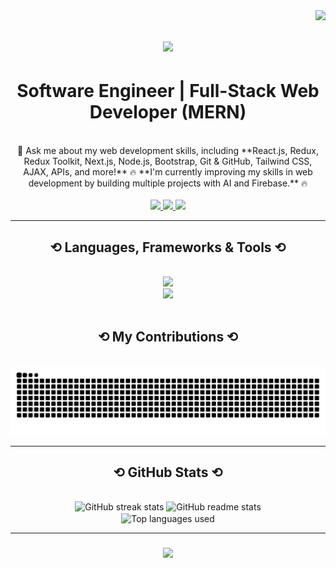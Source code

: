 <img align="right" src="https://visitor-badge.laobi.icu/badge?page_id=ahmedaldarabee.ahmedaldarabee" />

<h1 align="center">
  <img src="https://readme-typing-svg.herokuapp.com/?
  font=Righteous&size=35&center=true&vCenter=true&width=500&height=70&duration=4000&lines=Hi+There!+;+I'm+Ahmed+Al+Darabee!;" />
</h1>

<h1 align="center">Software Engineer | Full-Stack Web Developer (MERN)</h1>

<br/>

<div align="center"> 
  💬 Ask me about my web development skills, including **React.js, Redux, Redux Toolkit, Next.js, Node.js, Bootstrap, Git & GitHub, Tailwind CSS, AJAX, APIs, and more!**  
  🔥 **I'm currently improving my skills in web development by building multiple projects with AI and Firebase.** 🔥  
</div>

<br/>

<div align="center">
  
  <a href="mailto:darabee.info@gmail.com">
    <img src="https://img.shields.io/badge/Gmail-333333?style=for-the-badge&logo=gmail&logoColor=red" target="_blank" />
  </a>

  <a href="https://www.linkedin.com/in/ahmed-al-darabee/" target="_blank">
    <img src="https://img.shields.io/badge/LinkedIn-0077B5?style=for-the-badge&logo=linkedin&logoColor=white" target="_blank" />
  </a>

  <a href="https://ahmed-aldarabee.netlify.app/" target="_blank">
    <img src="https://img.shields.io/badge/Portfolio-FF5722?style=for-the-badge&logo=todoist&logoColor=white" target="_blank" />
  </a>

</div>

<hr/>

<h2 align="center"> ⟲ Languages, Frameworks & Tools ⟲ </h2>
<br/>

<div align="center">
  <a href="https://skillicons.dev">
    <img src="https://skillicons.dev/icons?i=nodejs,github,javascript,express,firebase,mongodb"/>
    <br>
    <img src="https://skillicons.dev/icons?i=react,tailwind,bootstrap,html,css,git,next,vscode,typescript" />
  </a>
</div>

<br/>

<div align="center">
  <h2> ⟲ My Contributions ⟲ </h2>
  <br/>
  <img alt="Snake animation showing GitHub contributions" src="https://raw.githubusercontent.com/ahmedaldarabee/ahmedaldarabee/output/github-contribution-grid-snake.svg" />
</div>

<hr/>

<h2 align="center"> ⟲ GitHub Stats ⟲ </h2> 
<br>

<div align="center">
  <img width=390 src="https://streak-stats.demolab.com/?user=ahmedaldarabee&count_private=true&theme=react&border_radius=10" alt="GitHub streak stats"/>
  <img width=390 src="https://github-readme-stats-ahmedaldarabee.vercel.app/api?username=ahmedaldarabee&count_private=true&show_icons=true&theme=react&rank_icon=github&border_radius=10" alt="GitHub readme stats" /> 
  <br/>
  <img width=325 align="center" src="https://github-readme-stats-ahmedaldarabee.vercel.app/api/top-langs/?username=ahmedaldarabee&hide=html&langs_count=8&layout=compact&theme=react&border_radius=10&size_weight=0.5&count_weight=0.5&exclude_repo=github-readme-stats" alt="Top languages used"/>
</div>

<hr/>

<h3 align="center">
  <img src="https://readme-typing-svg.herokuapp.com/?
  font=Righteous&size=25&center=true&vCenter=true&width=500&height=70&duration=4000&lines=Thanks+for+visiting!+;+Shoot+me+a+message+on+LinkedIn!;I'm+always+open+to+collaborations!">
</h3>

<br/>
